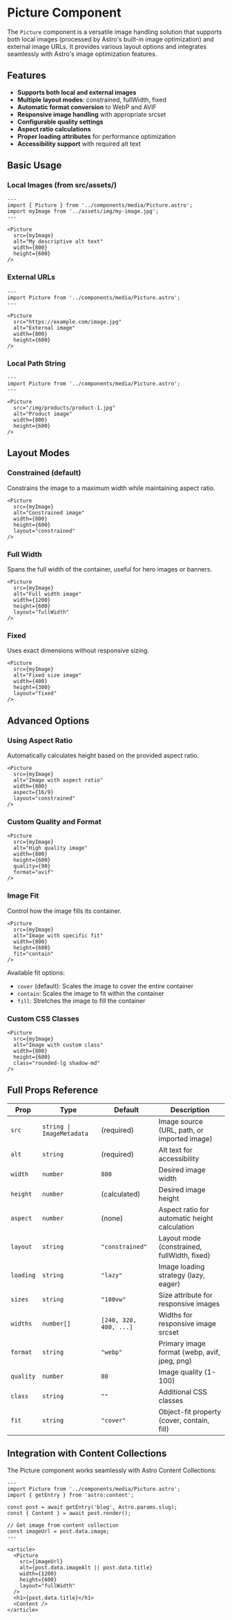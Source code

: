 # Picture Component

The `Picture` component is a versatile image handling solution that supports both local images (processed by Astro's built-in image optimization) and external image URLs. It provides various layout options and integrates seamlessly with Astro's image optimization features.

## Features

- **Supports both local and external images**
- **Multiple layout modes**: constrained, fullWidth, fixed
- **Automatic format conversion** to WebP and AVIF
- **Responsive image handling** with appropriate srcset
- **Configurable quality settings**
- **Aspect ratio calculations**
- **Proper loading attributes** for performance optimization
- **Accessibility support** with required alt text

## Basic Usage

### Local Images (from src/assets/)

```astro
---
import { Picture } from '../components/media/Picture.astro';
import myImage from '../assets/img/my-image.jpg';
---

<Picture 
  src={myImage} 
  alt="My descriptive alt text" 
  width={800} 
  height={600} 
/>
```

### External URLs

```astro
---
import Picture from '../components/media/Picture.astro';
---

<Picture 
  src="https://example.com/image.jpg" 
  alt="External image" 
  width={800} 
  height={600} 
/>
```

### Local Path String

```astro
---
import Picture from '../components/media/Picture.astro';
---

<Picture 
  src="/img/products/product-1.jpg" 
  alt="Product image" 
  width={800} 
  height={600} 
/>
```

## Layout Modes

### Constrained (default)

Constrains the image to a maximum width while maintaining aspect ratio.

```astro
<Picture 
  src={myImage} 
  alt="Constrained image" 
  width={800} 
  height={600} 
  layout="constrained" 
/>
```

### Full Width

Spans the full width of the container, useful for hero images or banners.

```astro
<Picture 
  src={myImage} 
  alt="Full width image" 
  width={1200} 
  height={600} 
  layout="fullWidth" 
/>
```

### Fixed

Uses exact dimensions without responsive sizing.

```astro
<Picture 
  src={myImage} 
  alt="Fixed size image" 
  width={400} 
  height={300} 
  layout="fixed" 
/>
```

## Advanced Options

### Using Aspect Ratio

Automatically calculates height based on the provided aspect ratio.

```astro
<Picture 
  src={myImage} 
  alt="Image with aspect ratio" 
  width={800} 
  aspect={16/9} 
  layout="constrained" 
/>
```

### Custom Quality and Format

```astro
<Picture 
  src={myImage} 
  alt="High quality image" 
  width={800} 
  height={600} 
  quality={90} 
  format="avif" 
/>
```

### Image Fit

Control how the image fills its container.

```astro
<Picture 
  src={myImage} 
  alt="Image with specific fit" 
  width={800} 
  height={600} 
  fit="contain" 
/>
```

Available fit options:
- `cover` (default): Scales the image to cover the entire container
- `contain`: Scales the image to fit within the container
- `fill`: Stretches the image to fill the container

### Custom CSS Classes

```astro
<Picture 
  src={myImage} 
  alt="Image with custom class" 
  width={800} 
  height={600} 
  class="rounded-lg shadow-md" 
/>
```

## Full Props Reference

| Prop | Type | Default | Description |
|------|------|---------|-------------|
| `src` | `string \| ImageMetadata` | (required) | Image source (URL, path, or imported image) |
| `alt` | `string` | (required) | Alt text for accessibility |
| `width` | `number` | `800` | Desired image width |
| `height` | `number` | (calculated) | Desired image height |
| `aspect` | `number` | (none) | Aspect ratio for automatic height calculation |
| `layout` | `string` | `"constrained"` | Layout mode (constrained, fullWidth, fixed) |
| `loading` | `string` | `"lazy"` | Image loading strategy (lazy, eager) |
| `sizes` | `string` | `"100vw"` | Size attribute for responsive images |
| `widths` | `number[]` | `[240, 320, 480, ...]` | Widths for responsive image srcset |
| `format` | `string` | `"webp"` | Primary image format (webp, avif, jpeg, png) |
| `quality` | `number` | `80` | Image quality (1-100) |
| `class` | `string` | `""` | Additional CSS classes |
| `fit` | `string` | `"cover"` | Object-fit property (cover, contain, fill) |

## Integration with Content Collections

The Picture component works seamlessly with Astro Content Collections:

```astro
---
import Picture from '../components/media/Picture.astro';
import { getEntry } from 'astro:content';

const post = await getEntry('blog', Astro.params.slug);
const { Content } = await post.render();

// Get image from content collection
const imageUrl = post.data.image;
---

<article>
  <Picture 
    src={imageUrl} 
    alt={post.data.imageAlt || post.data.title} 
    width={1200} 
    height={600} 
    layout="fullWidth" 
  />
  <h1>{post.data.title}</h1>
  <Content />
</article>